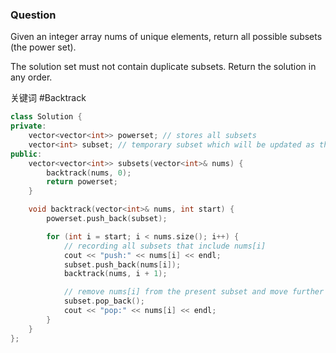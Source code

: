 ### Question
Given an integer array nums of unique elements, return all possible 
subsets
 (the power set).

The solution set must not contain duplicate subsets. Return the solution in any order.

关键词 #Backtrack

```cpp
class Solution {
private:
	vector<vector<int>> powerset; // stores all subsets
	vector<int> subset; // temporary subset which will be updated as the recursive function executes    
public:
	vector<vector<int>> subsets(vector<int>& nums) {
		backtrack(nums, 0);
		return powerset;
	}

	void backtrack(vector<int>& nums, int start) {
		powerset.push_back(subset);

		for (int i = start; i < nums.size(); i++) {
			// recording all subsets that include nums[i]
			cout << "push:" << nums[i] << endl;
			subset.push_back(nums[i]);
			backtrack(nums, i + 1);

			// remove nums[i] from the present subset and move further to explore subsets that don't contain nums[i]
			subset.pop_back();
			cout << "pop:" << nums[i] << endl;
		}
	}
};
```

